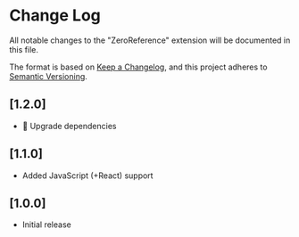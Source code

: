 # Change Log
All notable changes to the "ZeroReference" extension will be documented in this file.

The format is based on [Keep a Changelog](https://keepachangelog.com/en/1.0.0/),
and this project adheres to [Semantic Versioning](https://semver.org/spec/v2.0.0.html).

## [1.2.0]
- 🚀 Upgrade dependencies

## [1.1.0]
- Added JavaScript (+React) support

## [1.0.0]
- Initial release
